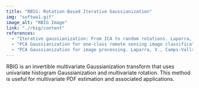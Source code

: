 ```yaml
---
title: "RBIG: Rotation-Based Iterative Gaussianization"
img: "softwa1.gif"
image_alt: "RBIG Image"
link: "./rbig/content"
references:
  - "Iterative gaussianization: From ICA to random rotations. Laparra, V., Camps-Valls, G., Malo, J. IEEE Transactions on Neural Networks, 22(4):537-549, 2011."
  - "PCA Gaussianization for one-class remote sensing image classification. Laparra, V., Muñoz-Marí, J., Camps-Valls, G., Malo, J. Proceedings of SPIE, 7477, 2009."
  - "PCA Gaussianization for image processing. Laparra, V., Camps-Valls, G., Malo, J. Proceedings - International Conference on Image Processing, ICIP, 2009."
---
```


RBIG is an invertible multivariate Gaussianization transform that uses univariate histogram Gaussianization and multivariate rotation. This method is useful for multivariate PDF estimation and associated applications.
